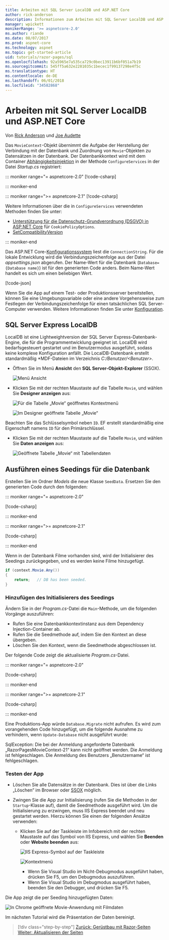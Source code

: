 ```yaml
---
title: Arbeiten mit SQL Server LocalDB und ASP.NET Core
author: rick-anderson
description: Informationen zum Arbeiten mit SQL Server LocalDB und ASP.NET Core.
manager: wpickett
monikerRange: '>= aspnetcore-2.0'
ms.author: riande
ms.date: 08/07/2017
ms.prod: aspnet-core
ms.technology: aspnet
ms.topic: get-started-article
uid: tutorials/razor-pages/sql
ms.openlocfilehash: 92a5965e7a535ca729c0bec13911b6bf051a7b19
ms.sourcegitcommit: 545ff5a632e2281035c1becec1f99137298e4f5c
ms.translationtype: HT
ms.contentlocale: de-DE
ms.lasthandoff: 06/01/2018
ms.locfileid: "34582868"
---
```

# <a name="work-with-sql-server-localdb-and-aspnet-core"></a>Arbeiten mit SQL Server LocalDB und ASP.NET Core

Von [Rick Anderson](https://twitter.com/RickAndMSFT) und [Joe Audette](https://twitter.com/joeaudette) 

Das `MovieContext`-Objekt übernimmt die Aufgabe der Herstellung der Verbindung mit der Datenbank und Zuordnung von `Movie`-Objekten zu Datensätzen in der Datenbank. Der Datenbankkontext wird mit dem Container [Abhängigkeitsinjektion](xref:fundamentals/dependency-injection) in der Methode `ConfigureServices` in der Datei *Startup.cs* registriert:

::: moniker range="= aspnetcore-2.0"
[!code-csharp[](razor-pages-start/sample/RazorPagesMovie/Startup.cs?name=snippet_ConfigureServices&highlight=7-8)]

::: moniker-end

::: moniker range=">= aspnetcore-2.1"
[!code-csharp[](razor-pages-start/sample/RazorPagesMovie21/Startup.cs?name=snippet_ConfigureServices&highlight=12-13)]

Weitere Informationen über die in `ConfigureServices` verwendeten Methoden finden Sie unter:

* [Unterstützung für die Datenschutz-Grundverordnung (DSGVO) in ASP.NET Core](xref:security/gdpr) für `CookiePolicyOptions`.
* [SetCompatibilityVersion](xref:fundamentals/startup#setcompatibilityversion-for-aspnet-core-mvc)

::: moniker-end

Das ASP.NET Core-[Konfigurationssystem](xref:fundamentals/configuration/index) liest die `ConnectionString`. Für die lokale Entwicklung wird die Verbindungszeichenfolge aus der Datei *appsettings.json* abgerufen. Der Name-Wert für die Datenbank (`Database={Database name}`) ist für den generierten Code anders. Beim Name-Wert handelt es sich um einen beliebigen Wert.

[!code-json[](razor-pages-start/sample/RazorPagesMovie/appsettings.json?highlight=2&range=8-10)]

Wenn Sie die App auf einem Test- oder Produktionsserver bereitstellen, können Sie eine Umgebungsvariable oder eine andere Vorgehensweise zum Festlegen der Verbindungszeichenfolge für einen tatsächlichen SQL Server-Computer verwenden. Weitere Informationen finden Sie unter [Konfiguration](xref:fundamentals/configuration/index).

## <a name="sql-server-express-localdb"></a>SQL Server Express LocalDB

LocalDB ist eine Lightweightversion der SQL Server Express-Datenbank-Engine, die für die Programmentwicklung geeignet ist. LocalDB wird bedarfsgesteuert gestartet und im Benutzermodus ausgeführt, sodass keine komplexe Konfiguration anfällt. Die LocalDB-Datenbank erstellt standardmäßig \*MDF-Dateien im Verzeichnis *C:/Benutzer/\<Benutzer\>*.

<a name="ssox"></a>
* Öffnen Sie im Menü **Ansicht** den **SQL Server-Objekt-Explorer** (SSOX).

  ![Menü Ansicht](sql/_static/ssox.png)

* Klicken Sie mit der rechten Maustaste auf die Tabelle `Movie`, und wählen Sie **Designer anzeigen** aus:

  ![Für die Tabelle „Movie“ geöffnetes Kontextmenü](sql/_static/design.png)

  ![Im Designer geöffnete Tabelle „Movie“](sql/_static/dv.png)

Beachten Sie das Schlüsselsymbol neben `ID`. EF erstellt standardmäßig eine Eigenschaft namens `ID` für den Primärschlüssel.

* Klicken Sie mit der rechten Maustaste auf die Tabelle `Movie`, und wählen Sie **Daten anzeigen** aus:

  ![Geöffnete Tabelle „Movie“ mit Tabellendaten](sql/_static/vd22.png)

## <a name="seed-the-database"></a>Ausführen eines Seedings für die Datenbank

Erstellen Sie im Ordner *Models* die neue Klasse `SeedData`. Ersetzen Sie den generierten Code durch den folgenden:

::: moniker range="= aspnetcore-2.0"

[!code-csharp[](razor-pages-start/sample/RazorPagesMovie/Models/SeedData.cs?name=snippet_1)]

::: moniker-end

::: moniker range=">= aspnetcore-2.1"

[!code-csharp[](razor-pages-start/sample/RazorPagesMovie21/Models/SeedData.cs?name=snippet_1)]

::: moniker-end

Wenn in der Datenbank Filme vorhanden sind, wird der Initialisierer des Seedings zurückgegeben, und es werden keine Filme hinzugefügt.

```csharp
if (context.Movie.Any())
{
    return;   // DB has been seeded.
}
```
<a name="si"></a>
### <a name="add-the-seed-initializer"></a>Hinzufügen des Initialisierers des Seedings

Ändern Sie in der *Program.cs*-Datei die `Main`-Methode, um die folgenden Vorgänge auszuführen:

* Rufen Sie eine Datenbankkontextinstanz aus dem Dependency Injection-Container ab.
* Rufen Sie die Seedmethode auf, indem Sie den Kontext an diese übergeben.
* Löschen Sie den Kontext, wenn die Seedmethode abgeschlossen ist.

Der folgende Code zeigt die aktualisierte *Program.cs*-Datei.

::: moniker range="= aspnetcore-2.0"

[!code-csharp[](razor-pages-start/sample/RazorPagesMovie/Program.cs)]

::: moniker-end

::: moniker range=">= aspnetcore-2.1"

[!code-csharp[](razor-pages-start/sample/RazorPagesMovie21/Program.cs)]

::: moniker-end

Eine Produktions-App würde `Database.Migrate` nicht aufrufen. Es wird zum vorangehenden Code hinzugefügt, um die folgende Ausnahme zu verhindern, wenn `Update-Database` nicht ausgeführt wurde:

SqlException: Die bei der Anmeldung angeforderte Datenbank „RazorPagesMovieContext-21“ kann nicht geöffnet werden. Die Anmeldung ist fehlgeschlagen.
Die Anmeldung des Benutzers „Benutzername“ ist fehlgeschlagen.

### <a name="test-the-app"></a>Testen der App

* Löschen Sie alle Datensätze in der Datenbank. Dies ist über die Links „Löschen“ im Browser oder [SSOX](xref:tutorials/razor-pages/new-field#ssox) möglich.
* Zwingen Sie die App zur Initialisierung (rufen Sie die Methoden in der `Startup`-Klasse auf), damit die Seedmethode ausgeführt wird. Um die Initialisierung zu erzwingen, muss IIS Express beendet und neu gestartet werden. Hierzu können Sie einen der folgenden Ansätze verwenden:

  * Klicken Sie auf der Taskleiste im Infobereich mit der rechten Maustaste auf das Symbol von IIS Express, und wählen Sie **Beenden** oder **Website beenden** aus:

    ![IIS Express-Symbol auf der Taskleiste](../first-mvc-app/working-with-sql/_static/iisExIcon.png)

    ![Kontextmenü](sql/_static/stopIIS.png)

    * Wenn Sie Visual Studio im Nicht-Debugmodus ausgeführt haben, drücken Sie F5, um den Debugmodus auszuführen.
    * Wenn Sie Visual Studio im Debugmodus ausgeführt haben, beenden Sie den Debugger, und drücken Sie F5.
   
Die App zeigt die per Seeding hinzugefügten Daten:

![In Chrome geöffnete Movie-Anwendung mit Filmdaten](sql/_static/m55.png)

Im nächsten Tutorial wird die Präsentation der Daten bereinigt.

> [!div class="step-by-step"]
> [Zurück: Gerüstbau mit Razor-Seiten](xref:tutorials/razor-pages/page)
> [Weiter: Aktualisieren der Seiten](xref:tutorials/razor-pages/da1)

